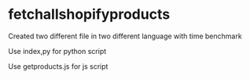 # fetchallshopifyproducts
Created two different file in two different language with time benchmark

Use index,py for python script

Use getproducts.js for js script

